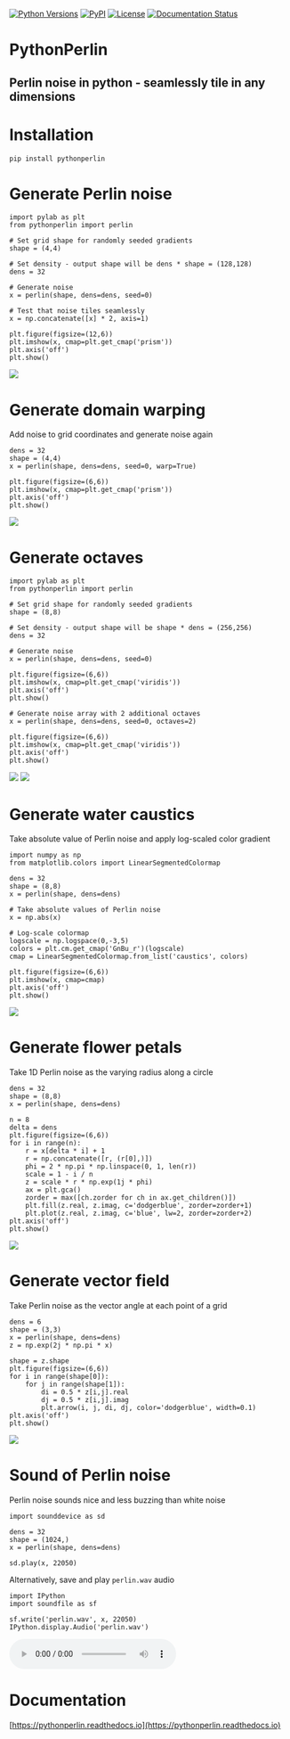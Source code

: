 [![Python Versions](https://img.shields.io/pypi/pyversions/pythonperlin?style=plastic)](https://pypi.org/project/pythonperlin/)
[![PyPI](https://img.shields.io/pypi/v/pythonperlin?style=plastic)](https://pypi.org/project/pythonperlin/)
[![License](https://img.shields.io/pypi/l/pythonperlin?style=plastic)](https://opensource.org/licenses/MIT)
[![Documentation Status](https://readthedocs.org/projects/pythonperlin/badge/?version=latest)](https://pythonperlin.readthedocs.io/en/latest/?badge=latest)

# PythonPerlin
## Perlin noise in python - seamlessly tile in any dimensions
#

# Installation
```
pip install pythonperlin
```

# Generate Perlin noise
```
import pylab as plt
from pythonperlin import perlin

# Set grid shape for randomly seeded gradients
shape = (4,4)

# Set density - output shape will be dens * shape = (128,128)
dens = 32

# Generate noise
x = perlin(shape, dens=dens, seed=0)

# Test that noise tiles seamlessly
x = np.concatenate([x] * 2, axis=1)

plt.figure(figsize=(12,6))
plt.imshow(x, cmap=plt.get_cmap('prism'))
plt.axis('off')
plt.show()
```
![](media/img_tile.png)


# Generate domain warping

Add noise to grid coordinates and generate noise again
```
dens = 32
shape = (4,4)
x = perlin(shape, dens=dens, seed=0, warp=True)

plt.figure(figsize=(6,6))
plt.imshow(x, cmap=plt.get_cmap('prism'))
plt.axis('off')
plt.show()
```
![](media/img_warp.png)


# Generate octaves
```
import pylab as plt
from pythonperlin import perlin

# Set grid shape for randomly seeded gradients
shape = (8,8)

# Set density - output shape will be shape * dens = (256,256)
dens = 32

# Generate noise
x = perlin(shape, dens=dens, seed=0)

plt.figure(figsize=(6,6))
plt.imshow(x, cmap=plt.get_cmap('viridis'))
plt.axis('off')
plt.show()

# Generate noise array with 2 additional octaves
x = perlin(shape, dens=dens, seed=0, octaves=2)

plt.figure(figsize=(6,6))
plt.imshow(x, cmap=plt.get_cmap('viridis'))
plt.axis('off')
plt.show()
```
![](media/img_no_octaves.png) ![](media/img_with_octaves.png)


# Generate water caustics

Take absolute value of Perlin noise and apply log-scaled color gradient
```
import numpy as np
from matplotlib.colors import LinearSegmentedColormap

dens = 32
shape = (8,8)
x = perlin(shape, dens=dens)

# Take absolute values of Perlin noise
x = np.abs(x)

# Log-scale colormap
logscale = np.logspace(0,-3,5)
colors = plt.cm.get_cmap('GnBu_r')(logscale)
cmap = LinearSegmentedColormap.from_list('caustics', colors)

plt.figure(figsize=(6,6))
plt.imshow(x, cmap=cmap)
plt.axis('off')
plt.show()
```
![](media/img_caustics.png)


# Generate flower petals

Take 1D Perlin noise as the varying radius along a circle
```
dens = 32
shape = (8,8)
x = perlin(shape, dens=dens)

n = 8
delta = dens
plt.figure(figsize=(6,6))
for i in range(n):
    r = x[delta * i] + 1
    r = np.concatenate([r, (r[0],)])
    phi = 2 * np.pi * np.linspace(0, 1, len(r))
    scale = 1 - i / n
    z = scale * r * np.exp(1j * phi)
    ax = plt.gca()
    zorder = max([ch.zorder for ch in ax.get_children()])
    plt.fill(z.real, z.imag, c='dodgerblue', zorder=zorder+1)
    plt.plot(z.real, z.imag, c='blue', lw=2, zorder=zorder+2)
plt.axis('off')
plt.show()
```
![](media/img_flower.png)


# Generate vector field

Take Perlin noise as the vector angle at each point of a grid
```
dens = 6
shape = (3,3)
x = perlin(shape, dens=dens)
z = np.exp(2j * np.pi * x)

shape = z.shape
plt.figure(figsize=(6,6))
for i in range(shape[0]):
    for j in range(shape[1]):
        di = 0.5 * z[i,j].real
        dj = 0.5 * z[i,j].imag
        plt.arrow(i, j, di, dj, color='dodgerblue', width=0.1)
plt.axis('off')
plt.show()
```
![](media/img_vectors.png)


# Sound of Perlin noise

Perlin noise sounds nice and less buzzing than white noise
```
import sounddevice as sd

dens = 32
shape = (1024,)
x = perlin(shape, dens=dens)

sd.play(x, 22050)
```

Alternatively, save and play `perlin.wav` audio
```
import IPython
import soundfile as sf

sf.write('perlin.wav', x, 22050)
IPython.display.Audio('perlin.wav')
```
![perlin.wav](media/perlin.wav)


# Documentation

[https://pythonperlin.readthedocs.io](https://pythonperlin.readthedocs.io)